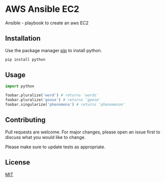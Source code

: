 # AWS Ansible EC2 

Ansible - playbook to create an aws EC2

## Installation

Use the package manager [pip](https://pip.pypa.io/en/stable/) to install python.

```bash
pip install python
```

## Usage

```python
import python

foobar.pluralize('word') # returns 'words'
foobar.pluralize('goose') # returns 'geese'
foobar.singularize('phenomena') # returns 'phenomenon'
```

## Contributing
Pull requests are welcome. For major changes, please open an issue first to discuss what you would like to change.

Please make sure to update tests as appropriate.

## License
[MIT](https://choosealicense.com/licenses/mit/)
